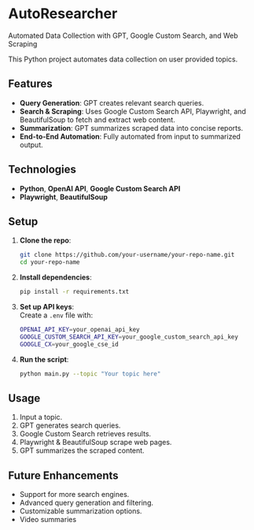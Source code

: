 # AutoResearcher
Automated Data Collection with GPT, Google Custom Search, and Web Scraping

This Python project automates data collection on user provided topics. 

## Features

- **Query Generation**: GPT creates relevant search queries.
- **Search & Scraping**: Uses Google Custom Search API, Playwright, and BeautifulSoup to fetch and extract web content.
- **Summarization**: GPT summarizes scraped data into concise reports.
- **End-to-End Automation**: Fully automated from input to summarized output.

## Technologies

- **Python**, **OpenAI API**, **Google Custom Search API**
- **Playwright**, **BeautifulSoup**

## Setup

1. **Clone the repo**:
    ```bash
    git clone https://github.com/your-username/your-repo-name.git
    cd your-repo-name
    ```

2. **Install dependencies**:
    ```bash
    pip install -r requirements.txt
    ```

3. **Set up API keys**:  
   Create a `.env` file with:
    ```bash
    OPENAI_API_KEY=your_openai_api_key
    GOOGLE_CUSTOM_SEARCH_API_KEY=your_google_custom_search_api_key
    GOOGLE_CX=your_google_cse_id
    ```

4. **Run the script**:
    ```bash
    python main.py --topic "Your topic here"
    ```

## Usage

1. Input a topic.
2. GPT generates search queries.
3. Google Custom Search retrieves results.
4. Playwright & BeautifulSoup scrape web pages.
5. GPT summarizes the scraped content.

## Future Enhancements

- Support for more search engines.
- Advanced query generation and filtering.
- Customizable summarization options.
- Video summaries
  

